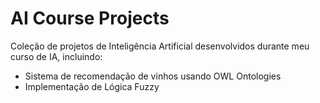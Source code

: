 # AI Course Projects

Coleção de projetos de Inteligência Artificial desenvolvidos durante meu curso de IA, incluindo:
- Sistema de recomendação de vinhos usando OWL Ontologies
- Implementação de Lógica Fuzzy
